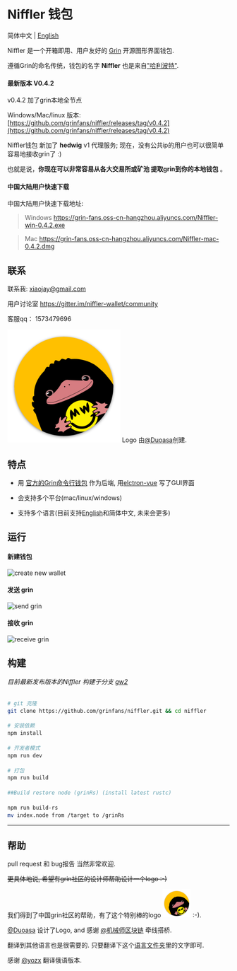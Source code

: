 # Niffler 钱包

简体中文 | [English](./README.md)

Niffler 是一个开箱即用、用户友好的 [Grin](https://github.com/mimblewimble/grin) 开源图形界面钱包.

遵循Grin的命名传统，钱包的名字 **Niffler** 也是来自["哈利波特"](https://harrypotter.fandom.com/wiki/Niffler).

#### 最新版本 V0.4.2

v0.4.2 加了grin本地全节点

Windows/Mac/linux 版本:
[https://github.com/grinfans/niffler/releases/tag/v0.4.2](https://github.com/grinfans/niffler/releases/tag/v0.4.2)

Niffler钱包 新加了 **hedwig** v1 代理服务; 现在，没有公共ip的用户也可以很简单容易地接收grin了 :)

也就是说，**你现在可以非常容易从各大交易所或矿池 提取grin到你的本地钱包** 。

#### 中国大陆用户快速下载

中国大陆用户快速下载地址:
>Windows
https://grin-fans.oss-cn-hangzhou.aliyuncs.com/Niffler-win-0.4.2.exe

>Mac
https://grin-fans.oss-cn-hangzhou.aliyuncs.com/Niffler-mac-0.4.2.dmg


## 联系

联系我: xiaojay@gmail.com

用户讨论室 https://gitter.im/niffler-wallet/community

客服qq： 1573479696

<img src="/src/renderer/assets/logo.png" width="256"> Logo 由[@Duoasa](https://weibo.com/u/3197271025)创建.

## 特点

* 用 [官方的Grin命令行钱包](https://github.com/mimblewimble/grin/releases) 作为后端, 用[elctron-vue](https://github.com/SimulatedGREG/electron-vue) 写了GUI界面

* 会支持多个平台(mac/linux/windows)

* 支持多个语言(目前支持[English](./README.md)和简体中文, 未来会更多)

## 运行

#### 新建钱包

![create new wallet](https://media.giphy.com/media/VDl8gkDBRjlLBTmE8J/giphy.gif)

#### 发送 grin

![send grin](https://media.giphy.com/media/kdo4hVj7G43yeUZKoQ/giphy.gif)

#### 接收 grin
![receive grin](https://media.giphy.com/media/j5ztcFxVGRtJncUolz/giphy.gif)


## 构建

*目前最新发布版本的Niffler 构建于分支 [gw2](https://github.com/grinfans/Niffler/tree/gw2)*


``` bash

# git 克隆 
git clone https://github.com/grinfans/niffler.git && cd niffler

# 安装依赖
npm install

# 开发者模式
npm run dev

# 打包
npm run build

##Build restore node (grinRs) (install latest rustc)

npm run build-rs
mv index.node from /target to /grinRs

```

---

## 帮助

pull request 和 bug报告 当然非常欢迎.

~~更具体地说, 希望有grin社区的设计师帮助设计一个logo :-)~~

我们得到了中国grin社区的帮助，有了这个特别棒的logo <img src="/src/renderer/assets/logo.png" width="64"> :-).

[@Duoasa](https://weibo.com/u/3197271025) 设计了Logo, and 感谢 [@机械师区块链](https://weibo.com/u/6318956004) 牵线搭桥.

翻译到其他语言也是很需要的. 只要翻译下这个[语言文件夹](https://github.com/grinfans/niffler/tree/master/src/lang)里的文字即可.

感谢  [@yozx](https://github.com/yozx) 翻译俄语版本.
